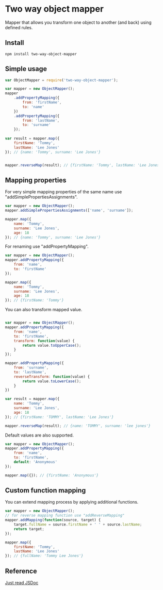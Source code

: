 # Two way object mapper

Mapper that allows you transform one object to another (and back) using defined rules.

## Install
```
npm install two-way-object-mapper
```

## Simple usage

```js
var ObjectMapper = require('two-way-object-mapper');

var mapper = new ObjectMapper();
mapper
    .addPropertyMapping({
        from: 'firstName',
        to: 'name'
    })
    .addPropertyMapping({
        from: 'lastName',
        to: 'surname'
    });
    
var result = mapper.map({
    firstName: 'Tommy',
    lastName: 'Lee Jones'
}); // {name: 'Tommy', surname: 'Lee Jones'}


mapper.reverseMap(result); // {firstName: 'Tommy', lastName: 'Lee Jones' }

```
## Mapping properties

For very simple mapping properties of the same name use "addSimplePropertiesAssignments". 
```js
var mapper = new ObjectMapper();
mapper.addSimplePropertiesAssignments(['name', 'surname']);

mapper.map({
    name: 'Tommy', 
    surname: 'Lee Jones', 
    age: 18
}); // {name: 'Tommy', surname: 'Lee Jones'}

```

For renaming use "addPropertyMapping".
```js
var mapper = new ObjectMapper();
mapper.addPropertyMapping({
    from: 'name',
    to: 'firstName'
});

mapper.map({
    name: 'Tommy', 
    surname: 'Lee Jones', 
    age: 18
}); // {firstName: 'Tommy'}
```

You can also transform mapped value.
```js

var mapper = new ObjectMapper();
mapper.addPropertyMapping({
    from: 'name',
    to: 'firstName',
    transform: function(value) {
        return value.toUpperCase();
    }
});

mapper.addPropertyMapping({
    from: 'surname',
    to: 'lastName',
    reverseTransform: function(value) {
        return value.toLowerCase();
    }
})

var result = mapper.map({
    name: 'Tommy',
    surname: 'Lee Jones',
    age: 18
}); // {firstName: 'TOMMY', lastName: 'Lee Jones'}

mapper.reverseMap(result); // {name: 'TOMMY', surname: 'lee jones'}

```

Default values are also supported.


```js
var mapper = new ObjectMapper();
mapper.addPropertyMapping({
    from: 'name',
    to: 'firstName',
    default: 'Anonymous'
});

mapper.map({}); // {firstName: 'Anonymous'}
```

## Custom function mapping

You can extend mapping process by applying additional functions.
```js
var mapper = new ObjectMapper();
// for reverse mapping function use "addReverseMapping"
mapper.addMapping(function(source, target) {
    target.fullName = source.firstName + ' ' + source.lastName;
    return target; 
});

mapper.map({
    firstName: 'Tommy', 
    lastName: 'Lee Jones'
}); // {fullName: 'Tommy Lee Jones'}
```

## Reference
[Just read JSDoc](index.js) 